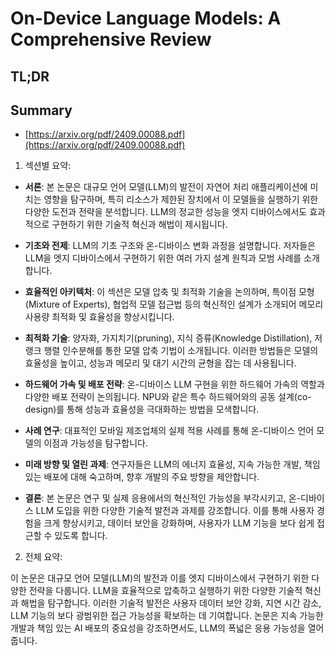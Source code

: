 # On-Device Language Models: A Comprehensive Review
## TL;DR
## Summary
- [https://arxiv.org/pdf/2409.00088.pdf](https://arxiv.org/pdf/2409.00088.pdf)

1. 섹션별 요약:

- **서론**: 본 논문은 대규모 언어 모델(LLM)의 발전이 자연어 처리 애플리케이션에 미치는 영향을 탐구하며, 특히 리소스가 제한된 장치에서 이 모델들을 실행하기 위한 다양한 도전과 전략을 분석합니다. LLM의 정교한 성능을 엣지 디바이스에서도 효과적으로 구현하기 위한 기술적 혁신과 해법이 제시됩니다.

- **기초와 전제**: LLM의 기초 구조와 온-디바이스 변화 과정을 설명합니다. 저자들은 LLM을 엣지 디바이스에서 구현하기 위한 여러 가지 설계 원칙과 모범 사례를 소개합니다.

- **효율적인 아키텍처**: 이 섹션은 모델 압축 및 최적화 기술을 논의하며, 특이점 모형(Mixture of Experts), 협업적 모델 접근법 등의 혁신적인 설계가 소개되어 메모리 사용량 최적화 및 효율성을 향상시킵니다.

- **최적화 기술**: 양자화, 가지치기(pruning), 지식 증류(Knowledge Distillation), 저랭크 행렬 인수분해를 통한 모델 압축 기법이 소개됩니다. 이러한 방법들은 모델의 효율성을 높이고, 성능과 메모리 및 대기 시간의 균형을 잡는 데 사용됩니다.

- **하드웨어 가속 및 배포 전략**: 온-디바이스 LLM 구현을 위한 하드웨어 가속의 역할과 다양한 배포 전략이 논의됩니다. NPU와 같은 특수 하드웨어와의 공동 설계(co-design)를 통해 성능과 효율성을 극대화하는 방법을 모색합니다.

- **사례 연구**: 대표적인 모바일 제조업체의 실제 적용 사례를 통해 온-디바이스 언어 모델의 이점과 가능성을 탐구합니다.

- **미래 방향 및 열린 과제**: 연구자들은 LLM의 에너지 효율성, 지속 가능한 개발, 책임 있는 배포에 대해 숙고하며, 향후 개발의 주요 방향을 제안합니다.

- **결론**: 본 논문은 연구 및 실제 응용에서의 혁신적인 가능성을 부각시키고, 온-디바이스 LLM 도입을 위한 다양한 기술적 발전과 과제를 강조합니다. 이를 통해 사용자 경험을 크게 향상시키고, 데이터 보안을 강화하며, 사용자가 LLM 기능을 보다 쉽게 접근할 수 있도록 합니다.

2. 전체 요약:

이 논문은 대규모 언어 모델(LLM)의 발전과 이를 엣지 디바이스에서 구현하기 위한 다양한 전략을 다룹니다. LLM을 효율적으로 압축하고 실행하기 위한 다양한 기술적 혁신과 해법을 탐구합니다. 이러한 기술적 발전은 사용자 데이터 보안 강화, 지연 시간 감소, LLM 기능의 보다 광범위한 접근 가능성을 확보하는 데 기여합니다. 논문은 지속 가능한 개발과 책임 있는 AI 배포의 중요성을 강조하면서도, LLM의 폭넓은 응용 가능성을 열어줍니다.